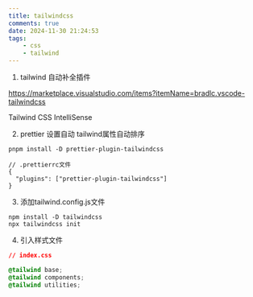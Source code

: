 ```yaml
---
title: tailwindcss
comments: true
date: 2024-11-30 21:24:53
tags: 
    - css
    - tailwind
---
```



1. tailwind 自动补全插件

  https://marketplace.visualstudio.com/items?itemName=bradlc.vscode-tailwindcss

  Tailwind CSS IntelliSense

2. prettier 设置自动 tailwind属性自动排序
```shell
pnpm install -D prettier-plugin-tailwindcss

// .prettierrc文件
{
  "plugins": ["prettier-plugin-tailwindcss"]
}
```

3. 添加tailwind.config.js文件

```shell
npm install -D tailwindcss
npx tailwindcss init
```


4. 引入样式文件

```css
// index.css

@tailwind base;
@tailwind components;
@tailwind utilities;
```